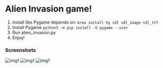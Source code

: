 # Alien Invasion game!

1. Install libs Pygame depends on:
    `brew install hg sdl sdl_image sdl_ttf`
2. Install Pygame
    `python3 -m pip install -U pygame --user`
3. Run alien_invasion.py
4. Enjoy!

### Screenshots
![img1](https://i.imgur.com/SI7FBDt.png)
![img1](https://i.imgur.com/6nOVS67.png)
![img1](https://i.imgur.com/t72sYcr.png)
